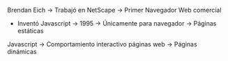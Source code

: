 Brendan Eich -> Trabajó en NetScape -> Primer Navegador Web comercial
- Inventó Javascript -> 1995 -> Únicamente para navegador -> Páginas estáticas

Javascript -> Comportamiento interactivo páginas web -> Páginas dinámicas



